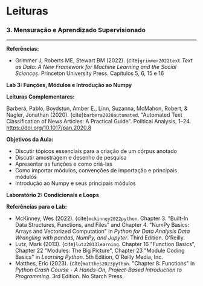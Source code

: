 # Leituras

### 3. Mensuração e Aprendizado Supervisionado
___

**Referências:**  
- Grimmer J, Roberts ME, Stewart BM (2022). {cite}`grimmer2022text`.*Text as Data: A New Framework for Machine Learning and the Social Sciences*. Princeton University Press. Capítulos 5, 6, 15 e 16  

**Lab 3: Funções, Módulos e Introdução ao Numpy**  

**Leituras Complementares:**

Barberá, Pablo, Boydstun, Amber E., Linn, Suzanna, McMahon, Robert, & Nagler, Jonathan (2020). {cite}`barbera2020automated`. "Automated Text Classification of News Articles: A Practical Guide". Political Analysis, 1–24. https://doi.org/10.1017/pan.2020.8


**Objetivos da Aula:**  
- Discutir tópicos essenciais para a criação de um córpus anotado
- Discutir amostragem e desenho de pesquisa
- Apresentar as funções e como criá-las  
- Como importar módulos, convenções de importação e principais módulos  
- Introdução ao Numpy e seus principais módulos  

**Laboratório 2: Condicionais e Loops**  


**Referências para o Lab:**  
- McKinney, Wes (2022). {cite}`mckinney2022python`. Chapter 3. "Built-In Data Structures, Functions, and Files" and Chapter 4. "NumPy Basics: Arrays and Vectorized Computation" in *Python for Data Analysis Data Wrangling with pandas, NumPy, and Jupyter*. Third Edition. O'Reilly.  
- Lutz, Mark (2013). {cite}`lutz2013learning`. Chapter 16 "Function Basics", Chapter 22 "Modules: The Big Picture", Chapter 23 "Module Coding Basics" in *Learning Python*. 5th Edition, O'Reilly Media, Inc.  
- Matthes, Eric (2023). {cite}`matthes2023python`. "Chapter 8: Functions" in *Python Crash Course - A Hands-On, Project-Based Introduction to Programming*. 3rd Edition. No Starch Press.  



